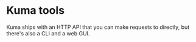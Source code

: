 # Kuma tools

Kuma ships with an HTTP API that you can make requests to directly, but there's also a CLI and a web GUI.